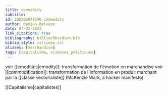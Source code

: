 ```yaml
---
title: commodity
subtitle:
id: 202302071546_commodity
author: Damien Belvèze
date: 07-02-2023
link_citations: true
bibliography: biblio/Obsidian.bib
biblio_style: csl\ieee.csl
aliases: [marchandise]
tags: [capitalisme, sciences_politiques]
---
```


voir [[emodities|emodity]]: transformation de l'émotion en marchandise
voir [[commodification]]: transformation de l'information en produit marchant par la [[classe vectorialiste]] (McKenzie Wark, a hacker manifesto)

[[Capitalisme|capitalistes]]

